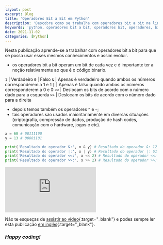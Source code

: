```yaml
---
layout: post
excerpt: Blog
title: 'Operadores Bit a Bit em Python'
description: 'Descobre como se trabalha com operadores bit a bit na linguagem de programação Python. Obtém respostas às tuas dúvidas com a teoria e os exemplos apresentados.'
keywords: 'python, operadores bit a bit, operadores bit, operadores, bit, publicação'
date: 2021-11-02
categories: [Python]
---
```


Nesta publicação aprende-se a trabalhar com operadores bit a bit para que se possa usar esses mesmos conhecimentos e assim evoluir.

- os operadores bit a bit operam um bit de cada vez e é importante ter a noção relativamente ao que é o código bínario.

`1` | Verdadeiro
`0` | Falso
`&` | Apenas é verdadeiro quando ambos os números corresponderem a 1 e 1
`|` | Apenas é falso quando ambos os números corresponderem a 0 e 0
`<<` | Deslocam os bits de acordo com o número dado para a esquerda
`>>` | Deslocam os bits de acordo com o número dado para a direita

- depois temos também os operadores `^` e `~`;
- tais operadores são usados maioritariamente em diversas situações (criptografia, compressão de dados, produção de hash codes, comunicação com o hardware, jogos e etc).

```python
x = 60 # 00111100
y = 13 # 00001101

print('Resultado do operador &:', x & y) # Resultado do operador &: 12 (00001100)
print('Resultado do operador |:', x | y) # Resultado do operador |: 61 (00111101)
print('Resultado do operador <<:', x << 2) # Resultado do operador <<: 240 (11110000)
print('Resultado do operador >>:', x >> 2) # Resultado do operador >>: 15 (00001111)
```

<div class="video-container">
  <iframe src="https://www.youtube.com/embed/gyBY7AcVPk4" frameborder="0" allowfullscreen></iframe>
</div>

Não te esqueças de [assistir ao vídeo](https://youtu.be/gyBY7AcVPk4){:target="\_blank"} e podes sempre ler esta publicação [em inglês](https://nelsonsilvadev.com/blog/bitwise-operators-in-python/){:target="\_blank"}.

### _Happy coding!_
